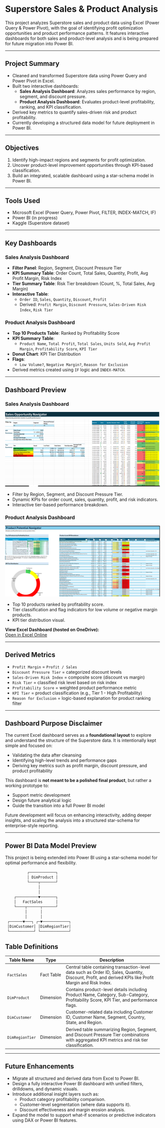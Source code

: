# Superstore Sales & Product Analysis

This project analyzes Superstore sales and product data using Excel (Power Query & Power Pivot), with the goal of identifying profit optimization opportunities and product performance patterns. It features interactive dashboards for both sales and product-level analysis and is being prepared for future migration into Power BI.

---

## Project Summary

- Cleaned and transformed Superstore data using Power Query and Power Pivot in Excel.
- Built two interactive dashboards:
  - **Sales Analysis Dashboard**: Analyzes sales performance by region, segment, and discount pressure.
  - **Product Analysis Dashboard**: Evaluates product-level profitability, ranking, and KPI classification.
- Derived key metrics to quantify sales-driven risk and product profitability.
- Currently developing a structured data model for future deployment in Power BI.

---

## Objectives

1. Identify high-impact regions and segments for profit optimization.
2. Uncover product-level improvement opportunities through KPI-based classification.
3. Build an integrated, scalable dashboard using a star-schema model in Power BI.

---

## Tools Used

- Microsoft Excel (Power Query, Power Pivot, FILTER, INDEX-MATCH, IF)
- Power BI (in progress)
- Kaggle (Superstore dataset)

---

## Key Dashboards

### Sales Analysis Dashboard

- **Filter Panel**: Region, Segment, Discount Pressure Tier
- **KPI Summary Table**: Order Count, Total Sales, Quantity, Profit, Avg Profit Margin, Risk Index
- **Tier Summary Table**: Risk Tier breakdown (Count, %, Total Sales, Avg Margin)
- **Interactive Table**: 
  - `Order ID`, `Sales`, `Quantity`, `Discount`, `Profit`
  - Derived: `Profit Margin`, `Discount Pressure`, `Sales-Driven Risk Index`, `Risk Tier`

### Product Analysis Dashboard

- **Top 10 Products Table**: Ranked by Profitability Score
- **KPI Summary Table**: 
  - `Product Name`, `Total Profit`, `Total Sales`, `Units Sold`, `Avg Profit Margin`, `Profitability Score`, `KPI Tier`
- **Donut Chart**: KPI Tier Distribution
- **Flags**: 
  - `Low Volume?`, `Negative Margin?`, `Reason for Exclusion`
- Derived metrics created using `IF` logic and `INDEX-MATCH`.

---

## Dashboard Preview

### Sales Analysis Dashboard
![Sales Dashboard](screenshots/superstore_sales_dashboard.png)

- Filter by Region, Segment, and Discount Pressure Tier.
- Dynamic KPIs for order count, sales, quantity, profit, and risk indicators.
- Interactive tier-based performance breakdown.

### Product Analysis Dashboard
![Product Dashboard](screenshots/superstore_product_dashboard.png)

- Top 10 products ranked by profitability score.
- Tier classification and flag indicators for low volume or negative margin products.
- KPI tier distribution visual.

**View Excel Dashboard (hosted on OneDrive):**  
[Open in Excel Online](https://xuliujun1-my.sharepoint.com/:x:/g/personal/75900_office365proplus_co/EbdAc9CYcsNHpPsabAe67dwBFTmX9lyyo9N9GB7XeVnpHA?e=WygbN4)

---

## Derived Metrics

- `Profit Margin` = `Profit / Sales`
- `Discount Pressure Tier` = categorized discount levels
- `Sales-Driven Risk Index` = composite score (discount vs margin)
- `Risk Tier` = classified risk level based on risk index
- `Profitability Score` = weighted product performance metric
- `KPI Tier` = product classification (e.g., Tier 1 - High Profitability)
- `Reason for Exclusion` = logic-based explanation for product ranking filter

---

## Dashboard Purpose Disclaimer

The current Excel dashboard serves as a **foundational layout** to explore and understand the structure of the Superstore data. It is intentionally kept simple and focused on:

- Validating the data after cleansing
- Identifying high-level trends and performance gaps
- Deriving key metrics such as profit margin, discount pressure, and product profitability

This dashboard is **not meant to be a polished final product**, but rather a working prototype to:
- Support metric development
- Design future analytical logic
- Guide the transition into a full Power BI model

Future development will focus on enhancing interactivity, adding deeper insights, and scaling the analysis into a structured star-schema for enterprise-style reporting.

---

## Power BI Data Model Preview

This project is being extended into Power BI using a star-schema model for optimal performance and flexibility.

```text
          ┌────────────┐
          │ DimProduct │
          └────┬───────┘
               │
               │
    ┌──────────▼───────┐
    │   FactSales      │
    └────┬──────┬──────┘
         │      │
         │      │
 ┌──────▼───┐ ┌─▼────────────┐
 │DimCustomer│ │DimRegionTier│
 └───────────┘ └─────────────┘
```

## Table Definitions

| Table Name       | Type        | Description |
|------------------|-------------|-------------|
| `FactSales`      | Fact Table  | Central table containing transaction-level data such as Order ID, Sales, Quantity, Discount, Profit, and derived KPIs like Profit Margin and Risk Index. |
| `DimProduct`     | Dimension   | Contains product-level details including Product Name, Category, Sub-Category, Profitability Score, KPI Tier, and performance flags. |
| `DimCustomer`    | Dimension   | Customer-related data including Customer ID, Customer Name, Segment, Country, State, and Region. |
| `DimRegionTier`  | Dimension   | Derived table summarizing Region, Segment, and Discount Pressure Tier combinations with aggregated KPI metrics and risk tier classification. |

---

## Future Enhancements

- Migrate all structured and derived data from Excel to Power BI.
- Design a fully interactive Power BI dashboard with unified filters, drilldowns, and dynamic visuals.
- Introduce additional insight layers such as:
  - Product category profitability comparison.
  - Customer-level segmentation (where data supports it).
  - Discount effectiveness and margin erosion analysis.
- Expand the model to support what-if scenarios or predictive indicators using DAX or Power BI features.

